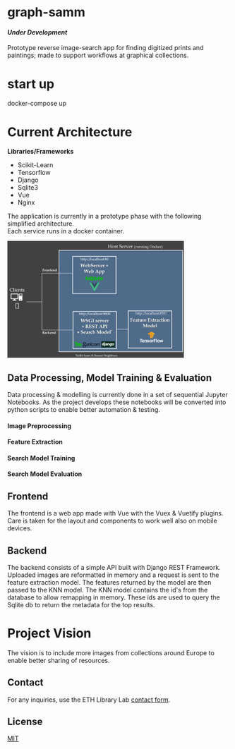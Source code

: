 # graph-samm
#### _Under Development_

Prototype reverse image-search app for finding digitized prints and paintings; made to support workflows at graphical collections.

# start up

docker-compose up

# Current Architecture

**Libraries/Frameworks** 

* Scikit-Learn
* Tensorflow
* Django
* Sqlite3
* Vue
* Nginx

The application is currently in a prototype phase with the following simplified architecture.  
Each service runs in a docker container.

<img src="./images/Prototype-Architecture.png" width="400"/>


## Data Processing, Model Training & Evaluation

Data processing & modelling is currently done in a set of sequential Jupyter Notebooks.
As the project develops these notebooks will be converted into python scripts to enable better automation & testing.

#### Image Preprocessing

#### Feature Extraction

#### Search Model Training

#### Search Model Evaluation

## Frontend 
The frontend is a web app made with Vue with the Vuex & Vuetify plugins.
Care is taken for the layout and components to work well also on mobile devices. 

## Backend

The backend consists of a simple API built with Django REST Framework. 
Uploaded images are reformatted in memory and a request is sent to the feature extraction model.
The features returned by the model are then passed to the KNN model.
The KNN model contains the id's from the database to allow remapping in memory.
These ids are used to query the Sqlite db to return the metadata for the top results.

# Project Vision
The vision is to include more images from collections around Europe to enable better sharing of resources.



## Contact

For any inquiries, use the ETH Library Lab [contact form](https://www.librarylab.ethz.ch/contact/).

## License

[MIT](LICENSE)
